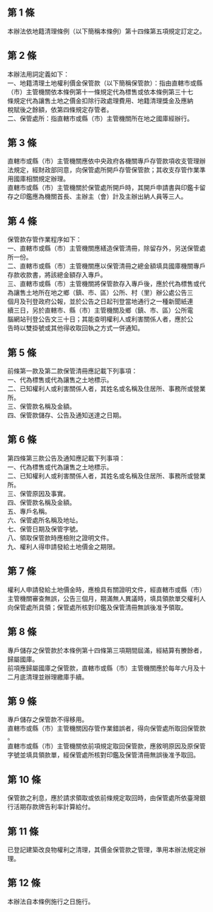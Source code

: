 第 1 條
-------
本辦法依地籍清理條例（以下簡稱本條例）第十四條第五項規定訂定之。

第 2 條
-------
本辦法用詞定義如下：  
一、地籍清理土地權利價金保管款（以下簡稱保管款）：指由直轄市或縣  
    （市）主管機關依本條例第十一條規定代為標售或依本條例第三十七  
    條規定代為讓售土地之價金扣除行政處理費用、地籍清理獎金及應納  
    稅賦後之餘額，依第四條規定存管者。  
二、保管處所：指直轄市或縣（市）主管機關所在地之國庫經辦行。

第 3 條
-------
直轄市或縣（市）主管機關應依中央政府各機關專戶存管款項收支管理辦  
法規定，經財政部同意，向保管處所開戶存管保管款；其收支存管作業準  
用國庫相關規定辦理。  
直轄市或縣（市）主管機關於保管處所開戶時，其開戶申請書與印鑑卡留  
存之印鑑應為機關首長、主辦主（會）計及主辦出納人員等三人。

第 4 條
-------
保管款存管作業程序如下：  
一、直轄市或縣（市）主管機關應繕造保管清冊，除留存外，另送保管處  
    所一份。  
二、直轄市或縣（市）主管機關應以保管清冊之總金額填具國庫機關專戶  
    存款收款書，將該總金額存入專戶。  
三、直轄市或縣（市）主管機關將保管款存入專戶後，應於代為標售或代  
    為讓售土地所在地之鄉（鎮、市、區）公所、村（里）辦公處公告三  
    個月及刊登政府公報，並於公告之日起刊登當地通行之一種新聞紙連  
    續三日，另於直轄市、縣（市）主管機關及鄉（鎮、市、區）公所電  
    腦網站刊登公告文三十日；其能查明權利人或利害關係人者，應於公  
    告時以雙掛號或其他得收取回執之方式一併通知。

第 5 條
-------
前條第一款及第二款保管清冊應記載下列事項：  
一、代為標售或代為讓售之土地標示。  
二、已知權利人或利害關係人者，其姓名或名稱及住居所、事務所或營業  
    所。  
三、保管款名稱及金額。  
四、保管款儲存、公告及通知送達之日期。

第 6 條
-------
第四條第三款公告及通知應記載下列事項：  
一、代為標售或代為讓售之土地標示。  
二、已知權利人或利害關係人者，其姓名或名稱及住居所、事務所或營業  
    所。  
三、保管原因及事實。  
四、保管款名稱及金額。  
五、專戶名稱。  
六、保管處所名稱及地址。  
七、保管日期及保管字號。  
八、領取保管款時應檢附之證明文件。  
九、權利人得申請發給土地價金之期限。

第 7 條
-------
權利人申請發給土地價金時，應檢具有關證明文件，經直轄市或縣（市）  
主管機關審查無誤，公告三個月，期滿無人異議時，填具領款單交權利人  
向保管處所具領；保管處所核對印鑑及保管清冊無誤後准予領取。

第 8 條
-------
專戶儲存之保管款於本條例第十四條第三項期間屆滿，經結算有賸餘者，  
歸屬國庫。  
前項應歸屬國庫之保管款，直轄市或縣（市）主管機關應於每年六月及十  
二月底清理並辦理繳庫手續。

第 9 條
-------
專戶儲存之保管款不得移用。  
直轄市或縣（市）主管機關因存管作業錯誤者，得向保管處所取回保管款  
。  
直轄市或縣（市）主管機關依前項規定取回保管款，應敘明原因及原保管  
字號並填具領款單，經保管處所核對印鑑及保管清冊無誤後准予取回。

第 10 條
--------
保管款之利息，應於請求領取或依前條規定取回時，由保管處所依臺灣銀  
行活期存款牌告利率計算給付。

第 11 條
--------
已登記建築改良物權利之清理，其價金保管款之管理，準用本辦法規定辦  
理。

第 12 條
--------
本辦法自本條例施行之日施行。

